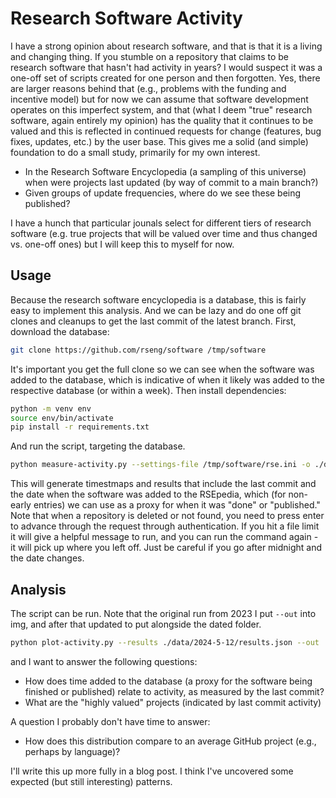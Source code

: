 # Research Software Activity

I have a strong opinion about research software, and that is that it is a living and changing thing. If you stumble on a repository that claims to be research software that hasn't had activity in years? I would suspect it was a one-off set of scripts created for one person and then forgotten. Yes, there are larger reasons behind that (e.g., problems with the funding and incentive model) but for now we can assume that software development operates on this imperfect system, and that (what I deem "true" research software, again entirely my opinion) has the quality that it continues to be valued and this is reflected in continued requests for change (features, bug fixes, updates, etc.) by the user base. This gives me a solid (and simple) foundation to do a small study, primarily for my own interest.

- In the Research Software Encyclopedia (a sampling of this universe) when were projects last updated (by way of commit to a main branch?)
- Given groups of update frequencies, where do we see these being published?

I have a hunch that particular jounals select for different tiers of research software (e.g. true projects that will be valued over time and thus changed vs. one-off ones) but I will keep this to myself for now.

## Usage

Because the research software encyclopedia is a database, this is fairly easy to implement this analysis. And we can be lazy and do one off git clones and cleanups to get the last commit of the latest branch. First, download the database:

```bash
git clone https://github.com/rseng/software /tmp/software
```

It's important you get the full clone so we can see when the software was added to the database, which
is indicative of when it likely was added to the respective database (or within a week). Then install dependencies:

```bash
python -m venv env
source env/bin/activate
pip install -r requirements.txt
```

And run the script, targeting the database.

```bash
python measure-activity.py --settings-file /tmp/software/rse.ini -o ./data
```

This will generate timestmaps and results that include the last commit and the date when the software
was added to the RSEpedia, which (for non-early entries) we can use as a proxy for when it was "done" or
"published."  Note that when a repository is deleted or not found, you need to press enter to advance through
the request through authentication. If you hit a file limit it will give a helpful message to run, and you
can run the command again - it will pick up where you left off. Just be careful if you go after midnight and
the date changes.

## Analysis

The script can be run. Note that the original run from 2023 I put `--out` into img, and after that updated to put alongside the dated folder.

```bash
python plot-activity.py --results ./data/2024-5-12/results.json --out ./data/2024-5-12/img
```

and I want to answer the following questions:

- How does time added to the database (a proxy for the software being finished or published) relate to activity, as measured by the last commit?
- What are the "highly valued" projects (indicated by last commit activity)


A question I probably don't have time to answer:

- How does this distribution compare to an average GitHub project (e.g., perhaps by language)?

I'll write this up more fully in a blog post. I think I've uncovered some expected (but still interesting) patterns.
